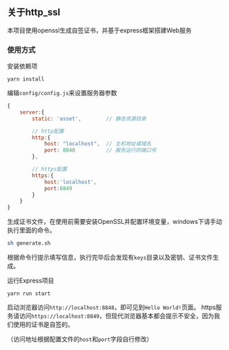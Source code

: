 ## 关于http_ssl

本项目使用openssl生成自签证书，并基于express框架搭建Web服务

### 使用方式

安装依赖项
```shell
yarn install
```

编辑`config/config.js`来设置服务器参数
```js
{
    server:{
        static: 'asset',        // 静态资源目录

        // http配置
        http:{
            host: "localhost",  // 主机地址或域名
            port: 8848          // 服务运行的端口号
        },

        // https配置
        https:{
            host:'localhost',
            port:8849
        }
    }
}
```

生成证书文件，在使用前需要安装OpenSSL并配置环境变量，windows下请手动执行里面的命令。
```sh
sh generate.sh
```

根据命令行提示填写信息，执行完毕后会发现有`keys`目录以及密钥、证书文件生成。

运行Express项目

```shell
yarn run start
```

启动浏览器访问`http://localhost:8848`，即可见到`Hello World!`页面。
https服务请访问`https://localhost:8849`，但现代浏览器基本都会提示不安全，因为我们使用的证书是自签的。

（访问地址根据配置文件的`host`和`port`字段自行修改）